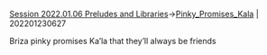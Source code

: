 ---
---

[Session 2022.01.06 Preludes and Libraries](sessions/notes_matteo_brianedit/Session%202022.01.06%20Preludes%20and%20Libraries.md)->[Pinky_Promises_Kala](Insights/Pinky_Promises_Kala.md) | 202201230627

Briza pinky promises Ka’la that they’ll always be friends
